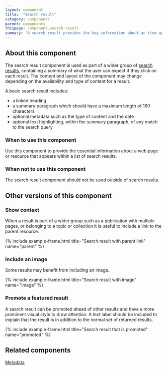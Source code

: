 ```yaml
---
layout: component
title:  "Search result"
category: components
parent: components
thispage: component.search-result
summary: "A search result provides the key information about an item appearing in a list of search results."
---
```


## About this component

The search result component is used as part of a wider group of [search results](/patterns/search-results/), containing a summary of what the user can expect if they click on each result. The content and layout of the component may change depending on the availability and type of content for a result.

A basic search result includes:

- a linked heading
- a summary paragraph which should have a maximum length of 160 characters
- optional metadata such as the type of content and the date
- optional text highlighting, within the summary paragraph, of any match to the search query

### When to use this component

Use this component to provide the essential information about a web page or resource that appears within a list of search results.

### When not to use this component

The search result component should not be used outside of search results.

## Other versions of this component

### Show context

When a result is part of a wider group such as a publication with multiple pages, or belonging to a topic or collection it is useful to include a link to the parent resource.

{% include example-frame.html title="Search result with parent link" name="parent" %}

### Include an image

Some results may benefit from including an image.

{% include example-frame.html title="Search result with image" name="image" %}

### Promote a featured result

A search result can be promoted ahead of other results and have a more prominent visual style to draw attention. A text label should be included to explain that the result is in addition to the normal set of returned results.

{% include example-frame.html title="Search result that is promoted" name="promoted" %}

## Related components

[Metadata](/components/metadata/)
